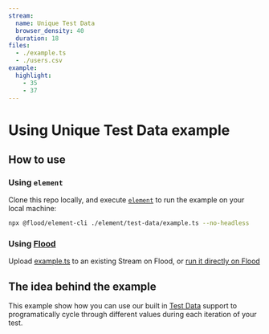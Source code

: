 ```yaml
---
stream:
  name: Unique Test Data
  browser_density: 40
  duration: 18
files:
  - ./example.ts
  - ./users.csv
example:
  highlight:
    - 35
    - 37
---
```


# Using Unique Test Data example

## How to use

### Using `element`

Clone this repo locally, and execute [`element`][Element] to run the example on your local machine:

```bash
npx @flood/element-cli ./element/test-data/example.ts --no-headless
```

### Using [Flood](https://flood.io)

Upload [example.ts](./example.ts) to an existing Stream on Flood, or [run it directly on Flood](https://app.flood.io/launch/github/flood-io/load-testing-playground/element/test-data)

## The idea behind the example

This example show how you can use our built in [Test Data][] support to programatically cycle through different values during each iteration of your test.

[Test Data]: (https://element.flood.io/docs/1.0/api/TestData)
[Element]: (https://github.com/flood-io/element)
